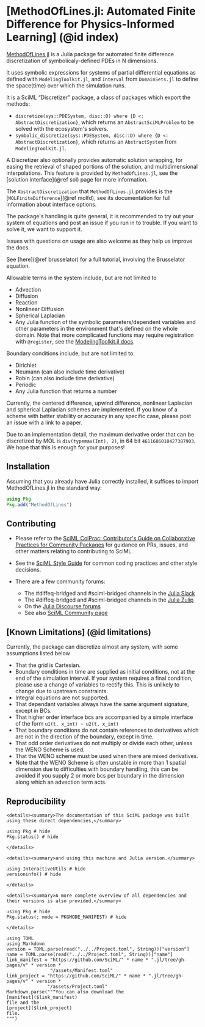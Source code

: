 # [MethodOfLines.jl: Automated Finite Difference for Physics-Informed Learning] (@id index)

[MethodOfLines.jl](https://github.com/SciML/MethodOfLines.jl)
is a Julia package for automated finite difference discretization
of symbolicaly-defined PDEs in N dimensions.

It uses symbolic expressions for systems of partial differential equations as defined with `ModelingToolkit.jl`, and `Interval` from `DomainSets.jl` to define the space(time) over which the simulation runs.

It is a SciML “Discretizer” package, a class of packages which export the methods:

  - `discretize(sys::PDESystem, disc::D) where {D <: AbstractDiscretization}`, which returns an `AbstractSciMLProblem` to be solved with the ecosystem's solvers.
  - `symbolic_discretize(sys::PDESystem, disc::D) where {D <: AbstractDiscretization}`, which returns an `AbstractSystem` from `ModelingToolkit.jl`.

A Discretizer also optionally provides automatic solution wrapping, for easing the retrieval of shaped portions of the solution, and multidimensional interpolations. This feature is provided by `MethodOfLines.jl`, see the [solution interface](@ref sol) page for more information.

The `AbstractDiscretization` that `MethodOfLines.jl` provides is the [`MOLFiniteDifference`](@ref molfd), see its documentation for full information about interface options.

The package's handling is quite general, it is recommended to try out your system of equations and post an issue if you run in to trouble. If you want to solve it, we want to support it.

Issues with questions on usage are also welcome as they help us improve the docs.

See [here](@ref brusselator) for a full tutorial, involving the Brusselator equation.

Allowable terms in the system include, but are not limited to

  - Advection
  - Diffusion
  - Reaction
  - Nonlinear Diffusion
  - Spherical Laplacian
  - Any Julia function of the symbolic parameters/dependent variables and other parameters in the environment that's defined on the whole domain. Note that more complicated functions may require registration with `@register`, see the [ModelingToolkit.jl docs](https://docs.sciml.ai/ModelingToolkit/stable/basics/Validation/#User-Defined-Registered-Functions-and-Types).

Boundary conditions include, but are not limited to:

  - Dirichlet
  - Neumann (can also include time derivative)
  - Robin (can also include time derivative)
  - Periodic
  - Any Julia function that returns a number

Currently, the centered difference, upwind difference, nonlinear Laplacian and spherical Laplacian schemes are implemented. If you know of a scheme with better stability or accuracy in any specific case, please post an issue with a link to a paper.

Due to an implementation detail, the maximum derivative order that can be discretized by MOL is `div(typemax(Int), 2)`, in 64 bit `4611686018427387903`. We hope that this is enough for your purposes!

## Installation

Assuming that you already have Julia correctly installed, it suffices to import
MethodOfLines.jl in the standard way:

```julia
using Pkg
Pkg.add("MethodOfLines")
```

## Contributing

  - Please refer to the
    [SciML ColPrac: Contributor's Guide on Collaborative Practices for Community Packages](https://github.com/SciML/ColPrac/blob/master/README.md)
    for guidance on PRs, issues, and other matters relating to contributing to SciML.

  - See the [SciML Style Guide](https://github.com/SciML/SciMLStyle) for common coding practices and other style decisions.
  - There are a few community forums:
    
      + The #diffeq-bridged and #sciml-bridged channels in the
        [Julia Slack](https://julialang.org/slack/)
      + The #diffeq-bridged and #sciml-bridged channels in the
        [Julia Zulip](https://julialang.zulipchat.com/#narrow/stream/279055-sciml-bridged)
      + On the [Julia Discourse forums](https://discourse.julialang.org)
      + See also [SciML Community page](https://sciml.ai/community/)

## [Known Limitations] (@id limitations)

Currently, the package can discretize almost any system, with some assumptions listed below

  - That the grid is Cartesian.
  - Boundary conditions in time are supplied as initial conditions, not at the end of the simulation interval. If your system requires a final condition, please use a change of variables to rectify this. This is unlikely to change due to upstream constraints.
  - Integral equations are not supported.
  - That dependant variables always have the same argument signature, except in BCs.
  - That higher order interface bcs are accompanied by a simple interface of the form `u1(t, x_int) ~ u2(t, x_int)`
  - That boundary conditions do not contain references to derivatives which are not in the direction of the boundary, except in time.
  - That odd order derivatives do not multiply or divide each other, unless the WENO Scheme is used.
  - That the WENO scheme must be used when there are mixed derivatives.
  - Note that the WENO Scheme is often unstable in more than 1 spatial dimension due to difficulties with boundary handling, this can be avoided if you supply 2 or more bcs per boundary in the dimension along which an advection term acts.

## Reproducibility

```@raw html
<details><summary>The documentation of this SciML package was built using these direct dependencies,</summary>
```

```@example
using Pkg # hide
Pkg.status() # hide
```

```@raw html
</details>
```

```@raw html
<details><summary>and using this machine and Julia version.</summary>
```

```@example
using InteractiveUtils # hide
versioninfo() # hide
```

```@raw html
</details>
```

```@raw html
<details><summary>A more complete overview of all dependencies and their versions is also provided.</summary>
```

```@example
using Pkg # hide
Pkg.status(; mode = PKGMODE_MANIFEST) # hide
```

```@raw html
</details>
```

```@eval
using TOML
using Markdown
version = TOML.parse(read("../../Project.toml", String))["version"]
name = TOML.parse(read("../../Project.toml", String))["name"]
link_manifest = "https://github.com/SciML/" * name * ".jl/tree/gh-pages/v" * version *
                "/assets/Manifest.toml"
link_project = "https://github.com/SciML/" * name * ".jl/tree/gh-pages/v" * version *
               "/assets/Project.toml"
Markdown.parse("""You can also download the
[manifest]($link_manifest)
file and the
[project]($link_project)
file.
""")
```
